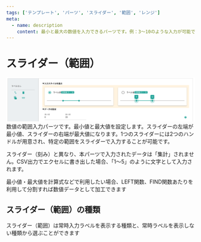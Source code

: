 ```yaml
---
tags: ['テンプレート', 'パーツ', 'スライダー', '範囲', 'レンジ']
meta:
  - name: description
    content: 最小と最大の数値を入力できるパーツです。例：3〜10のような入力が可能です。集計機能には対応していません
---
```

# スライダー（範囲）
![範囲の入力](./template/range.png)
数値の範囲入力パーツです。最小値と最大値を設定します。スライダーの左端が最小値、スライダーの右端が最大値になります。1つのスライダーには2つのハンドルが用意され、特定の範囲をスライダーで入力することが可能です。

スライダー（刻み）と異なり、本パーツで入力されたデータは「集計」されません。CSV出力でエクセルに書き出した場合、「1〜5」のように文字として入力されます。

最小値・最大値を計算式などで利用したい場合、LEFT関数、FIND関数あたりを利用して分割すれば数値データとして加工できます


## スライダー（範囲）の種類
スライダー（範囲）は常時入力ラベルを表示する種類と、常時ラベルを表示しない種類から選ぶことができます

